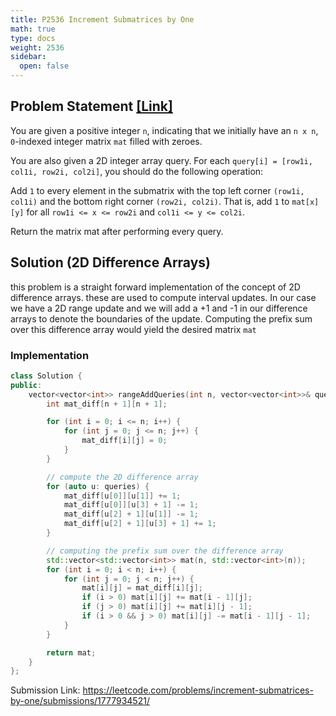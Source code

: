 ```yaml
---
title: P2536 Increment Submatrices by One
math: true
type: docs
weight: 2536
sidebar:
  open: false
---
```


## Problem Statement <a href="https://leetcode.com/problems/increment-submatrices-by-one/description/">[Link]</a>

You are given a positive integer `n`, indicating that we initially have an `n x n`, `0`-indexed integer matrix `mat` filled with zeroes.

You are also given a 2D integer array query. For each `query[i] = [row1i, col1i, row2i, col2i]`, you should do the following operation:

Add `1` to every element in the submatrix with the top left corner `(row1i, col1i)` and the bottom right corner `(row2i, col2i)`. That is, add `1` to `mat[x][y]` for all `row1i <= x <= row2i` and `col1i <= y <= col2i`.

Return the matrix mat after performing every query.

## Solution (2D Difference Arrays)
this problem is a straight forward implementation of the concept of 2D difference arrays. these are used to compute interval updates. In our case we have a 2D range update and we will add a +1 and -1 in our difference arrays to denote the boundaries of the update. Computing the prefix sum over this difference array would yield the desired matrix `mat`

### Implementation
```c++
class Solution {
public:
    vector<vector<int>> rangeAddQueries(int n, vector<vector<int>>& queries) {
        int mat_diff[n + 1][n + 1];

        for (int i = 0; i <= n; i++) {
            for (int j = 0; j <= n; j++) {
                mat_diff[i][j] = 0;
            }
        }

        // compute the 2D difference array
        for (auto u: queries) {
            mat_diff[u[0]][u[1]] += 1;
            mat_diff[u[0]][u[3] + 1] -= 1;
            mat_diff[u[2] + 1][u[1]] -= 1;
            mat_diff[u[2] + 1][u[3] + 1] += 1;
        }

        // computing the prefix sum over the difference array
        std::vector<std::vector<int>> mat(n, std::vector<int>(n));
        for (int i = 0; i < n; i++) {
            for (int j = 0; j < n; j++) {
                mat[i][j] = mat_diff[i][j];
                if (i > 0) mat[i][j] += mat[i - 1][j];
                if (j > 0) mat[i][j] += mat[i][j - 1];
                if (i > 0 && j > 0) mat[i][j] -= mat[i - 1][j - 1];
            }
        }

        return mat;
    }   
};
```

Submission Link: https://leetcode.com/problems/increment-submatrices-by-one/submissions/1777934521/


